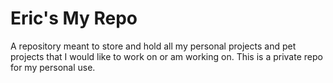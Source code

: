 <h1> Eric's My Repo </h1>
<p> A repository meant to store and hold all my personal projects and pet projects that I would like to work on or am working on. This is a private repo for my personal use. </p>
